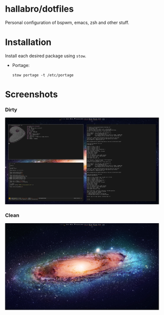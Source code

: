 hallabro/dotfiles
=================

Personal configuration of bspwm, emacs, zsh and other stuff.

Installation
============

Install each desired package using `stow`.

* Portage:

    `stow portage -t /etc/portage`


Screenshots
===========

### Dirty
![Dirty](dirty.png)

### Clean
![Clean](clean.png)
